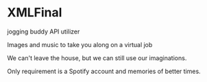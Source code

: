 # XMLFinal
jogging buddy API utilizer


Images and music to take you along on a virtual job

We can't leave the house, but we can still use our imaginations. 

Only requirement is a Spotify account and memories of better times. 
